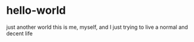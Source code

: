 # hello-world
just another world
this is me, myself, and I 
just trying to live a normal and decent life
